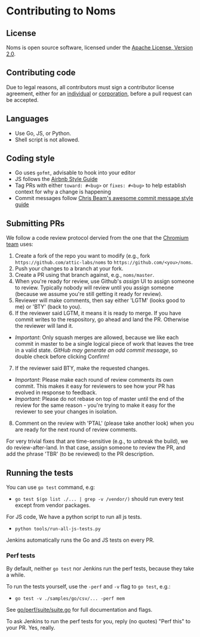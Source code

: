 Contributing to Noms
====================

## License

Noms is open source software, licensed under the [Apache License, Version 2.0](LICENSE).

## Contributing code

Due to legal reasons, all contributors must sign a contributor license agreement, either for an [individual](http://noms.io/ca_individual.html) or [corporation](http://noms.io/ca_corporation.html), before a pull request can be accepted.

## Languages

* Use Go, JS, or Python.
* Shell script is not allowed.

## Coding style

* Go uses `gofmt`, advisable to hook into your editor
* JS follows the [Airbnb Style Guide](https://github.com/airbnb/javascript)
* Tag PRs with either `toward: #<bug>` or `fixes: #<bug>` to help establish context for why a change is happening
* Commit messages follow [Chris Beam's awesome commit message style guide](http://chris.beams.io/posts/git-commit/)

## Submitting PRs

We follow a code review protocol dervied from the one that the [Chromium team](https://www.chromium.org/) uses:

1. Create a fork of the repo you want to modify (e.g., fork `https://github.com/attic-labs/noms` to `https://github.com/<you>/noms`.
2. Push your changes to a branch at your fork.
3. Create a PR using that branch against, e.g., `noms/master`.
4. When you're ready for review, use Github's _assign_ UI to assign someone to review. Typically nobody will review until you assign someone (because we assume you're still getting it ready for review).
5. Reviewer will make comments, then say either 'LGTM' (looks good to me) or 'BTY' (back to you).
6. If the reviewer said LGTM, it means it is ready to merge. If you have commit writes to the respository, go ahead and land the PR. Otherwise the reviewer will land it.
  * *Important*: Only squash merges are allowed, because we like each commit in master to be a single logical piece of work that leaves the tree in a valid state. _GitHub may generate an odd commit message_, so double check before clicking Confirm!
7. If the reviewer said BTY, make the requested changes.
  * *Important*: Please make each round of review comments its own commit. This makes it easy for reviewers to see how your PR has evolved in response to feedback.
  * *Important*: Please do not rebase on top of master until the end of the review for the same reason - you're trying to make it easy for the reviewer to see your changes in isolation.
8. Comment on the review with 'PTAL' (please take another look) when you are ready for the next round of review comments.

For very trivial fixes that are time-sensitive (e.g., to unbreak the build), we do review-after-land. In that case, assign someone to review the PR, and add the phrase 'TBR' (to be reviewed) to the PR description.

## Running the tests

You can use `go test` command, e.g:

* `go test $(go list ./... | grep -v /vendor/)` should run every test except from vendor packages.

For JS code, We have a python script to run all js tests.

* `python tools/run-all-js-tests.py`

Jenkins automatically runs the Go and JS tests on every PR.

### Perf tests

By default, neither `go test` nor Jenkins run the perf tests, because they take a while.

To run the tests yourself, use the `-perf` and `-v` flag to `go test`, e.g.:

* `go test -v ./samples/go/csv/... -perf mem`

See [go/perf/suite/suite.go](https://github.com/attic-labs/noms/blob/master/go/perf/suite/suite.go) for full documentation and flags.

To ask Jenkins to run the perf tests for you, reply (no quotes) "Perf this" to your PR. Yes, really.
